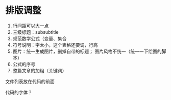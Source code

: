 # 排版调整

1. 行间距可以大一点
2. 三级标题：subsubtitle
3. 规范数学公式（变量、集合
4. 符号说明：字太小，这个表格还要调，行高
5. 图片：统一生成图片，删掉自带的标题；
图片风格不统一（统一一下绘图的脚本）
6. 公式的序号
7. 整篇文章的加粗（关键词）

文件列表放在代码的前面

代码的字体？